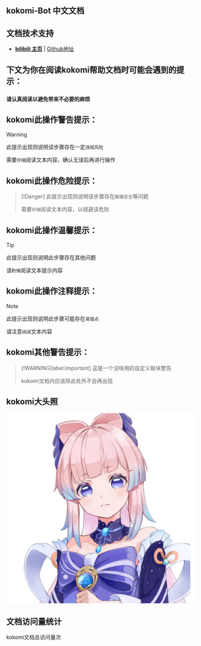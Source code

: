 ## kokomi-Bot 中文文档

文档技术支持
---

-  **[bilibili 主页](https://www.bilibili.com)** | [Github地址](https://gitee.com/mocha-demo)

## 下文为你在阅读kokomi帮助文档时可能会遇到的提示：
### `请认真阅读以避免带来不必要的麻烦`


## kokomi此操作警告提示：
> [!WARNING]
> 此提示出现则说明该步骤存在一定`违规风险`
>
> 需要`仔细`阅读文本内容，确认无误后再进行操作

## kokomi此操作危险提示：
> [!Danger]
> 此提示出现则说明该步骤存在`数据安全`等问题
>
> 需要`仔细`阅读文本内容，以规避该危险

## kokomi此操作温馨提示：
> [!TIP]
> 此提示出现则说明此步骤存在其他问题
>
> 请`酌情`阅读文本提示内容

## kokomi此操作注释提示：
> [!NOTE]
> 此提示出现则说明此步骤可能存在`易错点`
>
> 请注意`阅读`文本内容

## kokomi其他警告提示：
> [!WARNING|label:Important]
> 这是一个没啥用的自定义板块警告
>
> kokomi文档内应该除此处外不会再出现

## kokomi大头照
![](style/kokomi.png)

## 文档访问量统计
<span id="busuanzi_container_site_pv">kokomi文档总访问量<span id="busuanzi_value_site_pv"></span>次</span>


